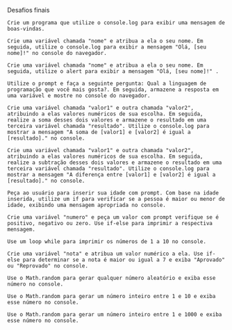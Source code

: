 Desafios finais

    Crie um programa que utilize o console.log para exibir uma mensagem de boas-vindas.

    Crie uma variável chamada "nome" e atribua a ela o seu nome. Em seguida, utilize o console.log para exibir a mensagem "Olá, [seu nome]!" no console do navegador.

    Crie uma variável chamada "nome" e atribua a ela o seu nome. Em seguida, utilize o alert para exibir a mensagem "Olá, [seu nome]!" .

    Utilize o prompt e faça a seguinte pergunta: Qual a linguagem de programação que você mais gosta?. Em seguida, armazene a resposta em uma variável e mostre no console do navegador.

    Crie uma variável chamada "valor1" e outra chamada "valor2", atribuindo a elas valores numéricos de sua escolha. Em seguida, realize a soma desses dois valores e armazene o resultado em uma terceira variável chamada "resultado". Utilize o console.log para mostrar a mensagem "A soma de [valor1] e [valor2] é igual a [resultado]." no console.

    Crie uma variável chamada "valor1" e outra chamada "valor2", atribuindo a elas valores numéricos de sua escolha. Em seguida, realize a subtração desses dois valores e armazene o resultado em uma terceira variável chamada "resultado". Utilize o console.log para mostrar a mensagem "A diferença entre [valor1] e [valor2] é igual a [resultado]." no console.

    Peça ao usuário para inserir sua idade com prompt. Com base na idade inserida, utilize um if para verificar se a pessoa é maior ou menor de idade, exibindo uma mensagem apropriada no console.

    Crie uma variável "numero" e peça um valor com prompt verifique se é positivo, negativo ou zero. Use if-else para imprimir a respectiva mensagem.

    Use um loop while para imprimir os números de 1 a 10 no console.

    Crie uma variável "nota" e atribua um valor numérico a ela. Use if-else para determinar se a nota é maior ou igual a 7 e exiba "Aprovado" ou "Reprovado" no console.

    Use o Math.random para gerar qualquer número aleatório e exiba esse número no console.

    Use o Math.random para gerar um número inteiro entre 1 e 10 e exiba esse número no console.

    Use o Math.random para gerar um número inteiro entre 1 e 1000 e exiba esse número no console.
